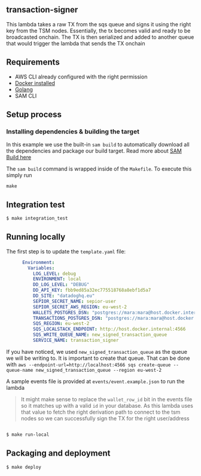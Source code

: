 ## transaction-signer

This lambda takes a raw TX from the sqs queue and signs it using the right key from the TSM nodes. Essentially, the tx becomes valid and ready to be broadcasted onchain.
The TX is then serialized and added to another queue that would trigger the lambda that sends the TX onchain

## Requirements

* AWS CLI already configured with the right permission
* [Docker installed](https://www.docker.com/community-edition)
* [Golang](https://golang.org)
* SAM CLI

## Setup process

### Installing dependencies & building the target

In this example we use the built-in `sam build` to automatically download all the dependencies and package our build target.
Read more about [SAM Build here](https://docs.aws.amazon.com/serverless-application-model/latest/developerguide/sam-cli-command-reference-sam-build.html)

The `sam build` command is wrapped inside of the `Makefile`. To execute this simply run

```shell
make
```

## Integration test

```bash
$ make integration_test
```

## Running locally

The first step is to update the `template.yaml` file:

```yaml
      Environment:
        Variables:
          LOG_LEVEL: debug
          ENVIRONMENT: local
          DD_LOG_LEVEL: "DEBUG"
          DD_API_KEY: fbb9ed85a32ec775518768a8ebf1d5a7
          DD_SITE: "datadoghq.eu"
          SEPIOR_SECRET_NAME: sepior-user
          SEPIOR_SECRET_AWS_REGION: eu-west-2
          WALLETS_POSTGRES_DSN: "postgres://mara:mara@host.docker.internal:4432/wallets?sslmode=disable"
          TRANSACTIONS_POSTGRES_DSN: "postgres://mara:mara@host.docker.internal:4432/transactions?sslmode=disable"
          SQS_REGION: eu-west-2
          SQS_LOCALSTACK_ENDPOINT: http://host.docker.internal:4566
          SQS_WRITE_QUEUE_NAME: new_signed_transaction_queue
          SERVICE_NAME: transaction_signer

```

If you have noticed, we used `new_signed_transaction_queue` as the queue we will be writing to. It is important to create that queue.
That can be done with `aws --endpoint-url=http://localhost:4566 sqs create-queue --queue-name new_signed_transaction_queue --region eu-west-2`

A sample events file is provided at `events/event.example.json` to run the lambda 

> It might make sense to replace the `wallet_row_id` bit in the events file so it matches up with a valid `id` in your database. As this lambda uses that value
to fetch the right derivation path to connect to the tsm nodes so we can successfully sign the TX for the right user/address

```bash

$ make run-local

```

## Packaging and deployment

```bash
$ make deploy
```


